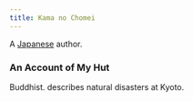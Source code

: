 ```yaml
---
title: Kama no Chomei
---
```


A [Japanese](../index.html) author.

### An Account of My Hut

Buddhist. describes natural disasters at Kyoto.
